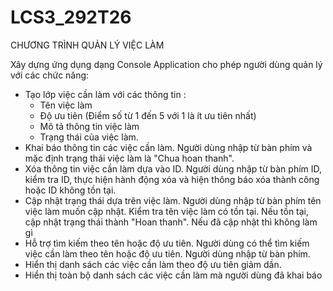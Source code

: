 # LCS3_292T26
CHƯƠNG TRÌNH QUẢN LÝ VIỆC LÀM

Xây dựng ứng dụng dạng Console Application cho phép người dùng quản lý với các chức năng:
 - Tạo lớp việc cần làm với các thông tin :
   + Tên việc làm
   + Độ ưu tiên (Điểm số từ 1 đến 5 với 1 là ít ưu tiên nhất)
   + Mô tả thông tin việc làm
   + Trạng thái của việc làm.
 - Khai báo thông tin các việc cần làm. Người dùng nhập từ bàn phím và mặc định trạng thái việc làm là "Chua hoan thanh".
 - Xóa thông tin việc cần làm dựa vào ID. Người dùng nhập từ bàn phím ID, kiểm tra ID, thực hiện hành động xóa và hiện thông
báo xóa thành công hoặc ID không tồn tại.
 - Cập nhật trạng thái dựa trên việc làm. Người dùng nhập từ bàn phím tên việc làm muốn cập nhật. Kiểm tra tên việc làm có
tồn tại. Nếu tồn tại, cập nhật trạng thái thành "Hoan thanh". Nếu đã cập nhật thì không làm gì
 - Hỗ trợ tìm kiếm theo tên hoặc độ ưu tiên. Người dùng có thể tìm kiếm việc cần làm theo tên hoặc độ ưu tiên. Người dùng nhập
từ bàn phím.
 - Hiển thị danh sách các việc cần làm theo độ ưu tiên giảm dần.
 - Hiển thị toàn bộ danh sách các việc cần làm mà người dùng đã khai báo  
